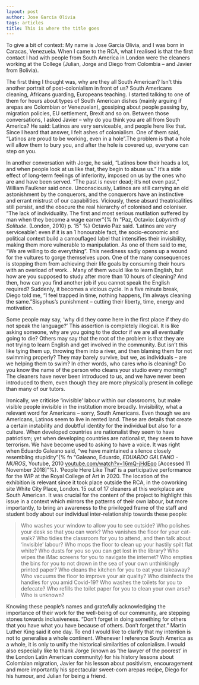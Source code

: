 ```yaml
---
layout: post
author: Jose Garcia Olivia
tags: articles
title: This is where the title goes
---
```



To give a bit of context: My name is Jose Garcia Olivia, and I was born in Caracas, Venezuela. When I came to the RCA, what I realised is that the first contact I had with people from South America in London were the cleaners working at the College (Julian, Jorge and Diego from Colombia – and Javier from Bolivia).

The first thing I thought was, why are they all South American? Isn't this another portrait of post-colonialism in front of us? South Americans cleaning, Africans guarding, Europeans teaching. I started talking to one of them for hours about types of South American dishes (mainly arguing if arepas are Colombian or Venezuelan), gossiping about people passing by, migration policies, EU settlement, Brexit and so on. Between those conversations, I asked Javier – why do you think you are all from South America? He said: Latinos are very serviceable, and people here like that. Since I heard that answer, I felt ashes of colonialism. One of them said, “Latinos are proud to be working, even in a hole”.The problem is that a hole will allow them to bury you, and after the hole is covered up, everyone can step on you.

In another conversation with Jorge, he said, “Latinos bow their heads a lot, and when people look at us like that, they begin to abuse us.” It’s a side effect of long-term feelings of inferiority, imposed on us by the ones who are and have been served. “The past is never dead; it’s not even past,” William Faulkner said once. Unconsciously, Latinos are still carrying an old astonishment by the conquerors, and the conquerors have an instinctive and errant mistrust of our capabilities. Viciously, these absurd theatricalities still persist, and the obscure the real hierarchy of colonised and coloniser. “The lack of individuality. The first and most serious mutilation suffered by man when they become a wage earner”{% fn "Paz, Octavio: *Labyrinth of Solitude*. (London, 2010) p. 15" %} Octavio Paz said. ‘Latinos are very serviceable’: even if it is an 1
honourable fact, the socio-economic and political context build a camouflaged label that intensifies their invisibility, making them more vulnerable to manipulation. As one of them said to me, “We are willing to do everything”. This neediness sadly opens up a wound for the vultures to gorge themselves upon. One of the many consequences is stopping them from achieving their life goals by consuming their hours with an overload of work. . Many of them would like to learn English, but how are you supposed to study after more than 10 hours of cleaning? And then, how can you find another job if you cannot speak the English required? Suddenly, it becomes a vicious cycle. In a five minute break, Diego told me, “I feel trapped in time, nothing happens, I’m always cleaning the same.”Sisyphus’s punishment – cutting their liberty, time, energy and motivation.

Some people may say, ‘why did they come here in the first place if they do not speak the language?’ This assertion is completely illogical. It is like asking someone, why are you going to the doctor if we are all eventually going to die? Others may say that the root of the problem is that they are not trying to learn English and get involved in the community. But isn’t this like tying them up, throwing them into a river, and then blaming them for not swimming properly? They may barely survive, but we, as individuals – are we helping them to swim? In other words, who cares who is cleaning? Do you know the name of the person who cleans your studio every morning? The cleaners have never been introduced to us, and we have never been introduced to them, even though they are more physically present in college than many of our tutors.

Ironically, we criticise ‘invisible’ labour within our classrooms, but make visible people invisible in the institution more broadly. Invisibility, what a relevant word for Americans – sorry, South Americans. Even though we are Americans, Latinos seem to live in rented land. These are details that create a certain instability and doubtful identity for the individual but also for a culture. When developed countries are nationalist they seem to have patriotism; yet when developing countries are nationalist, they seem to have terrorism. We have become used to asking to have a voice. It was right when Eduardo Galeano said, “we have maintained a silence closely resembling stupidity”{% fn "Galeano, Eduardo, *EDUARDO GALEANO - MUROS*, Youtube, 2010 [youtube.com/watch?v=16mQ-jHdEqo](https://www.youtube.com/watch?v=16mQ-jHdEqo) [Accessed 11 November 2018]"%}. ‘People Here Like That’ is a participative performance for the WIP at the Royal College of Art in 2020. The location of the exhibition is relevant since it took place outside the RCA, in the coworking site White City Place, London. 15 out of 17 cleaners at this workplace are South American. It was crucial for the content of the project to highlight this issue in a context which mirrors the patterns of their own labour, but more importantly, to bring an awareness to the privileged frame of the staff and student body about our individual inter-relationship towards these people:

> Who washes your window to allow you to see outside? Who polishes your desk so that you can work? Who vanishes the floor for your cat-walk? Who tidies the classroom for you to attend, and then talk about ‘invisible’ labour? Who mops the floor to clean up your hastily spilt flat white? Who dusts for you so you can get lost in the library? Who wipes the iMac screens for you to navigate the internet? Who empties the bins for you to not drown in the sea of your own unthinkingly printed paper? Who cleans the kitchen for you to eat your takeaway? Who vacuums the floor to improve your air quality? Who disinfects the handles for you amid Covid-19? Who washes the toilets for you to defecate? Who refills the toilet paper for you to clean your own arse? Who is unknown?

Knowing these people’s names and gratefully acknowledging the importance of their work for the well-being of our community, are stepping stones towards inclusiveness. “Don’t forget in doing something for others that you have what you have because of others. Don’t forget that.” Martin Luther King said it one day. To end I would like to clarify that my intention is not to generalise a whole continent. Whenever I reference South America as a whole, it is only to unify the historical similarities of colonialism. I would also especially like to thank Jorge (known as ‘the lawyer of the poorest’ in the London Latin American community) for his history lessons about Colombian migration, Javier for his lesson about positivism, encouragement and more importantly his spectacular sweet-corn arepas recipe, Diego for his humour, and Julian for being a friend.
